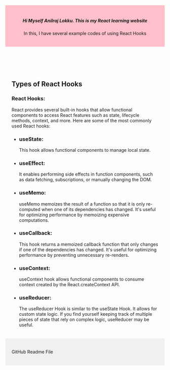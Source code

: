 <!DOCTYPE html>
<html lang="en">
<head>
  <meta charset="UTF-8">
  <meta name="viewport" content="width=device-width, initial-scale=1.0">
 
</head>
<body>
  <header style="background-color: pink; padding: 20px;">
    <h5>Hi Myself Anilraj Lokku. This is my React learning website</h5>
    <p>In this, I have several example codes of using React Hooks</p>
  </header>

  <main>
    <section style="padding: 20px;">
      <h1>Types of React Hooks</h1>
      <h3>React Hooks:</h3>
      <span>React provides several built-in hooks that allow functional components to access React features such as state, lifecycle methods, context, and more. Here are some of the most commonly used React hooks:</span>
      <ul>
        <li style="margin-top: 10px;">
          <h3>useState:</h3>
          <p>This hook allows functional components to manage local state.</p>
        </li>
        <li style="margin-top: 10px;">
          <h3>useEffect:</h3>
          <p>It enables performing side effects in function components, such as data fetching, subscriptions, or manually changing the DOM.</p>
        </li>
        <li style="margin-top: 10px;">
          <h3>useMemo:</h3>
          <p>useMemo memoizes the result of a function so that it is only re-computed when one of its dependencies has changed. It's useful for optimizing performance by memoizing expensive computations.</p>
        </li>
        <li style="margin-top: 10px;">
          <h3>useCallback:</h3>
          <p>This hook returns a memoized callback function that only changes if one of the dependencies has changed. It's useful for optimizing performance by preventing unnecessary re-renders.</p>
        </li>
        <li style="margin-top: 10px;">
          <h3>useContext:</h3>
          <p>useContext hook allows functional components to consume context created by the React.createContext API.</p>
        </li>
        <li style="margin-top: 10px;">
          <h3>useReducer:</h3>
          <p>The useReducer Hook is similar to the useState Hook. It allows for custom state logic. If you find yourself keeping track of multiple pieces of state that rely on complex logic, useReducer may be useful.</p>
        </li>
      </ul>
    </section>
  </main>

  <footer style="background-color: #f0f0f0; padding: 20px;">
    <p>GitHub Readme File</p>
  </footer>
</body>
</html>
